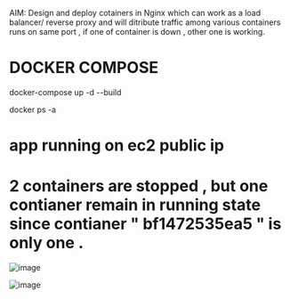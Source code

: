 AIM: Design and deploy cotainers in Nginx  which can work as a load balancer/ reverse proxy and will ditribute traffic among various containers runs on same port , if one of container is down , other one is working. 

# DOCKER COMPOSE 

docker-compose up -d --build

docker ps -a


# app running on ec2 public ip 


# 2 containers are stopped ,  but one contianer remain in running state since contianer " bf1472535ea5 " is only one . 

![image](https://github.com/user-attachments/assets/ae1c9367-26bb-4ddf-9f47-f1c7b89cc42d)


![image](https://github.com/user-attachments/assets/76ea1c65-7307-49ec-aa81-303ae7b21494)
